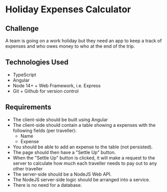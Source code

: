 # Holiday Expenses Calculator


## Challenge

A team is going on a work holiday but they need an app to keep a track of expenses and who owes money to who at the end of the trip.

## Technologies Used

- TypeScript
- Angular 
- Node 14+ + Web Framework, i.e. Express
- Git + Github for version control

##  Requirements

- The client-side should be built using Angular
- The client-side should contain a table showing a expenses with the following fields (per traveller):
  - Name
  - Expense
- You should be able to add an expense to the table (not persisted).
- The page should then have a "Settle Up" button.
- When the "Settle Up" button is clicked, it will make a request to the server to calculate how much each traveller needs to pay out to any other traveller
- The server-side should be a NodeJS Web API.
- The NodeJS server-side logic should be arranged into a service.
- There is no need for a database.
